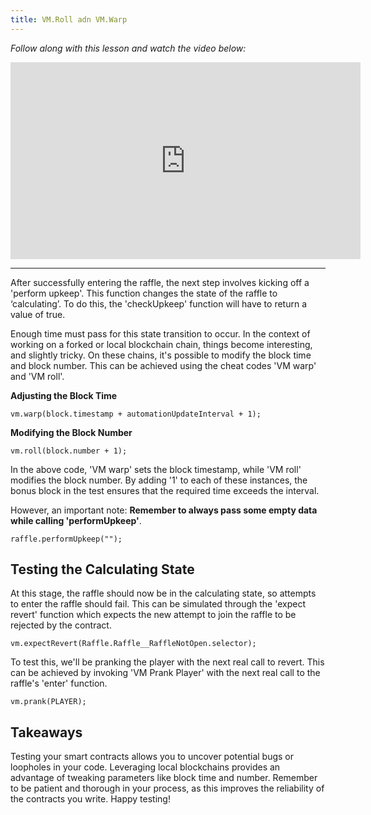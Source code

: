 ```yaml
---
title: VM.Roll adn VM.Warp
---
```


_Follow along with this lesson and watch the video below:_

<iframe width="560" height="315" src="https://www.youtube.com/embed/ydPyediH7qU" title="YouTube video player" frameborder="0" allow="accelerometer; autoplay; clipboard-write; encrypted-media; gyroscope; picture-in-picture; web-share" allowfullscreen></iframe>

---

After successfully entering the raffle, the next step involves kicking off a 'perform upkeep'. This function changes the state of the raffle to ‘calculating’. To do this, the 'checkUpkeep' function will have to return a value of true.

Enough time must pass for this state transition to occur. In the context of working on a forked or local blockchain chain, things become interesting, and slightly tricky. On these chains, it's possible to modify the block time and block number. This can be achieved using the cheat codes 'VM warp' and 'VM roll'.

**Adjusting the Block Time**

```shell
vm.warp(block.timestamp + automationUpdateInterval + 1);
```

**Modifying the Block Number**

```shell
vm.roll(block.number + 1);
```

In the above code, 'VM warp' sets the block timestamp, while 'VM roll' modifies the block number. By adding '1' to each of these instances, the bonus block in the test ensures that the required time exceeds the interval.

However, an important note: **Remember to always pass some empty data while calling 'performUpkeep'**.

```shell
raffle.performUpkeep("");
```

## Testing the Calculating State

At this stage, the raffle should now be in the calculating state, so attempts to enter the raffle should fail. This can be simulated through the 'expect revert' function which expects the new attempt to join the raffle to be rejected by the contract.

```shell
vm.expectRevert(Raffle.Raffle__RaffleNotOpen.selector);
```

To test this, we'll be pranking the player with the next real call to revert. This can be achieved by invoking 'VM Prank Player' with the next real call to the raffle's 'enter' function.

```shell
vm.prank(PLAYER);
```

## Takeaways

Testing your smart contracts allows you to uncover potential bugs or loopholes in your code. Leveraging local blockchains provides an advantage of tweaking parameters like block time and number. Remember to be patient and thorough in your process, as this improves the reliability of the contracts you write. Happy testing!

